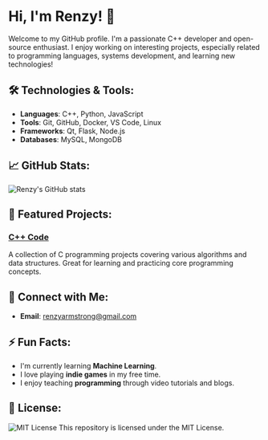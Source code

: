 # Hi, I'm Renzy! 👋

Welcome to my GitHub profile. I'm a passionate C++ developer and open-source enthusiast. I enjoy working on interesting projects, especially related to programming languages, systems development, and learning new technologies!

## 🛠 Technologies & Tools:
- **Languages**: C++, Python, JavaScript
- **Tools**: Git, GitHub, Docker, VS Code, Linux
- **Frameworks**: Qt, Flask, Node.js
- **Databases**: MySQL, MongoDB

## 📈 GitHub Stats:
![Renzy's GitHub stats](https://github-readme-stats.vercel.app/api?username=RenzyAmstrg&show_icons=true&hide_title=true&count_private=true&hide=prs&theme=radical)

## 🚀 Featured Projects:
### [C++ Code](https://github.com/RenzyAmstrg/C-Code)  
A collection of C programming projects covering various algorithms and data structures. Great for learning and practicing core programming concepts.

## 🤝 Connect with Me:
- **Email**: [renzyarmstrong@gmail.com](mailto:renzyarmstrong@gmail.com)

## ⚡ Fun Facts:
- I'm currently learning **Machine Learning**.
- I love playing **indie games** in my free time.
- I enjoy teaching **programming** through video tutorials and blogs.

## 📝 License:
![MIT License](https://img.shields.io/badge/license-MIT-blue.svg)
This repository is licensed under the MIT License.
